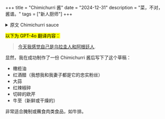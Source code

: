 +++
title = "Chimichurri 酱"
date = "2024-12-31"
description = "菜，不对，酱谱。"
tags = ["新人厨师"]
+++

<details>

<summary>原文 Chimichurri sauce</summary>

> [Today I’m feeling Uruguayan and Argentinian](https://www.theguardian.com/football/2022/nov/19/fifa-gianni-infantino-world-cup-qatar).

So apparently I jotted down this draft after making a successful rendition of Chimichurri sauce:

- Olive oil
- Red wine vinegar (I think both my wife and I are huge fans of this)
- Garlic
- Red pepper flakes
- Parsley, chopped
- Oregano (fresh or dried)

Perfect for marinating or dipping meat-based food like steak.
</details>

<mark>以下为 GPT-4o 翻译内容：</mark>

> [今天我感觉自己是乌拉圭人和阿根廷人](https://www.theguardian.com/football/2022/nov/19/fifa-gianni-infantino-world-cup-qatar).

显然，我在成功制作了一份 Chimichurri 酱后写下了这个草稿：

- 橄榄油
- 红酒醋（我想我和我妻子都是它的忠实粉丝）
- 大蒜
- 红辣椒碎
- 切碎的欧芹
- 牛至（新鲜或干燥的）

非常适合腌制或蘸食肉类食品，如牛排。
